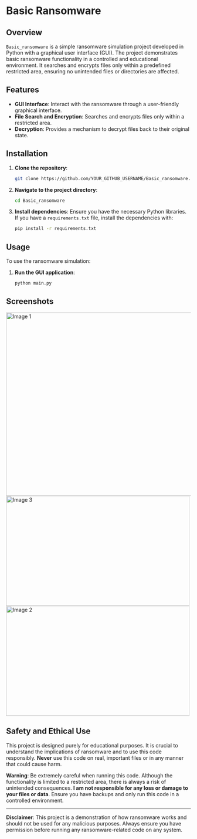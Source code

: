 # Basic Ransomware

## Overview

`Basic_ransomware` is a simple ransomware simulation project developed in Python with a graphical user interface (GUI). The project demonstrates basic ransomware functionality in a controlled and educational environment. It searches and encrypts files only within a predefined restricted area, ensuring no unintended files or directories are affected.

## Features

- **GUI Interface**: Interact with the ransomware through a user-friendly graphical interface.
- **File Search and Encryption**: Searches and encrypts files only within a restricted area.
- **Decryption**: Provides a mechanism to decrypt files back to their original state.

## Installation

1. **Clone the repository**:
    ```sh
    git clone https://github.com/YOUR_GITHUB_USERNAME/Basic_ransomware.git
    ```

2. **Navigate to the project directory**:
    ```sh
    cd Basic_ransomware
    ```

3. **Install dependencies**:
    Ensure you have the necessary Python libraries. If you have a `requirements.txt` file, install the dependencies with:
    ```sh
    pip install -r requirements.txt
    ```

## Usage

To use the ransomware simulation:

1. **Run the GUI application**:
    ```sh
    python main.py
    ```
    
## Screenshots

<img src="https://github.com/user-attachments/assets/baa745b8-c770-4459-8b1d-145010c79397" alt="Image 1" width="800" height="500"/>
<img src="https://github.com/user-attachments/assets/f8136bdf-adf8-4d9c-be1f-01c9a325cd18" alt="Image 3" width="500" height="300"/></td>
<img src="https://github.com/user-attachments/assets/39daaceb-738d-4f3e-b882-32840871d022" alt="Image 2" width="500" height="300"/></td>





## Safety and Ethical Use

This project is designed purely for educational purposes. It is crucial to understand the implications of ransomware and to use this code responsibly. **Never** use this code on real, important files or in any manner that could cause harm.

**Warning**: Be extremely careful when running this code. Although the functionality is limited to a restricted area, there is always a risk of unintended consequences. **I am not responsible for any loss or damage to your files or data**. Ensure you have backups and only run this code in a controlled environment.

---

**Disclaimer**: This project is a demonstration of how ransomware works and should not be used for any malicious purposes. Always ensure you have permission before running any ransomware-related code on any system.
